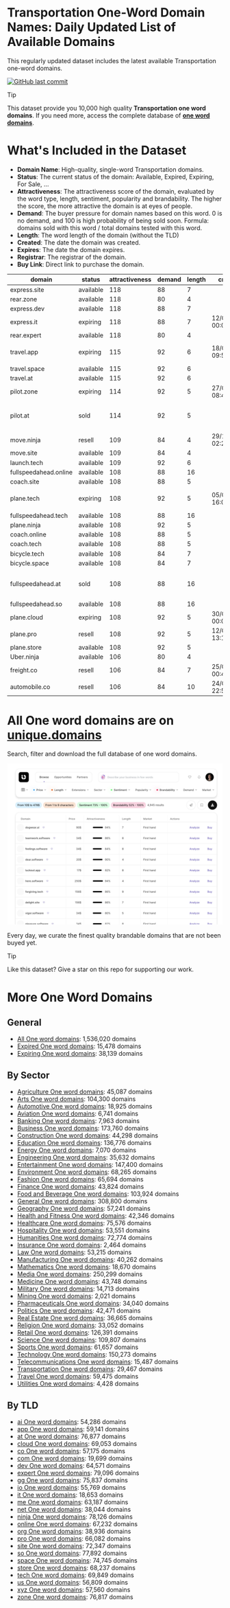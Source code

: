 
# **Transportation One-Word Domain Names**: Daily Updated List of Available Domains

This regularly updated dataset includes the latest available Transportation one-word domains.

[![GitHub last commit](https://img.shields.io/github/last-commit/UniqueDomains/transportation-oneword-domains.svg?style=flat)]() 

> [!TIP]
> This dataset provide you 10,000 high quality **Transportation one word domains**.
> If you need more, access the complete database of **[one word domains](https://unique.domains?utm_source=github&utm_medium=dataset&utm_campaign=Transportation&utm_content=description.top)**.

# What's Included in the Dataset

- **Domain Name**: High-quality, single-word Transportation domains.
- **Status**: The current status of the domain: Available, Expired, Expiring, For Sale, ...
- **Attractiveness**: The attractiveness score of the domain, evaluated by the word type, length, sentiment, popularity and brandability. The higher the score, the more attractive the domain is at eyes of people.
- **Demand**: The buyer pressure for domain names based on this word. 0 is no demand, and 100 is high probability of being sold soon. Formula: domains sold with this word / total domains tested with this word.
- **Length**: The word length of the domain (without the TLD)
- **Created**: The date the domain was created.
- **Expires**: The date the domain expires.
- **Registrar**: The registrar of the domain.
- **Buy Link**: Direct link to purchase the domain.

| domain                | status    | attractiveness | demand | length | created          | expires          | registrar                                                        | sectors                                          |
| --------------------- | --------- | -------------- | ------ | ------ | ---------------- | ---------------- | ---------------------------------------------------------------- | ------------------------------------------------ |
| express.site          | available | 118            | 88     | 7      |                  |                  |                                                                  | Business,Media,Transportation                    |
| rear.zone             | available | 118            | 80     | 4      |                  |                  |                                                                  | Automotive,Media,Transportation                  |
| express.dev           | available | 118            | 88     | 7      |                  |                  |                                                                  | Business,Media,Transportation                    |
| express.it            | expiring  | 118            | 88     | 7      | 12/03/2002 00:00 | 09/07/2025 00:00 |                                                                  | Business,Media,Transportation                    |
| rear.expert           | available | 118            | 80     | 4      |                  |                  |                                                                  | Automotive,Media,Transportation                  |
| travel.app            | expiring  | 115            | 92     | 6      | 18/07/2023 09:52 | 18/07/2025 09:52 | Global Domains International, Inc. DBA DomainCostClub.com        | Hospitality,Transportation,Travel                |
| travel.space          | available | 115            | 92     | 6      |                  |                  |                                                                  | Hospitality,Transportation,Travel                |
| travel.at             | available | 115            | 92     | 6      |                  |                  |                                                                  | Hospitality,Transportation,Travel                |
| pilot.zone            | expiring  | 114            | 92     | 5      | 27/07/2014 08:48 | 27/07/2025 08:48 | IONOS SE                                                         | Aviation,Media,Transportation                    |
| pilot.at              | sold      | 114            | 92     | 5      |                  |                  | World4You Internet Services GmbH ( https://nic.at/registrar/61 ) | Aviation,Media,Transportation                    |
| move.ninja            | resell    | 109            | 84     | 4      | 29/11/2019 02:20 | 29/11/2025 02:20 | Dynadot Inc                                                      | Technology,Transportation                        |
| move.site             | available | 109            | 84     | 4      |                  |                  |                                                                  | Technology,Transportation                        |
| launch.tech           | available | 109            | 92     | 6      |                  |                  |                                                                  | Business,General,Media,Technology,Transportation |
| fullspeedahead.online | available | 108            | 88     | 16     |                  |                  |                                                                  | Business,Media,Transportation                    |
| coach.site            | available | 108            | 88     | 5      |                  |                  |                                                                  | Education,Sports,Transportation                  |
| plane.tech            | expiring  | 108            | 92     | 5      | 05/08/2015 16:00 | 05/08/2025 23:59 | CHENGDU WEST DIMENSION DIGITAL TECHNOLOGY CO., LTD.              | Aviation,Transportation,Travel                   |
| fullspeedahead.tech   | available | 108            | 88     | 16     |                  |                  |                                                                  | Business,Media,Transportation                    |
| plane.ninja           | available | 108            | 92     | 5      |                  |                  |                                                                  | Aviation,Transportation,Travel                   |
| coach.online          | available | 108            | 88     | 5      |                  |                  |                                                                  | Education,Sports,Transportation                  |
| coach.tech            | available | 108            | 88     | 5      |                  |                  |                                                                  | Education,Sports,Transportation                  |
| bicycle.tech          | available | 108            | 84     | 7      |                  |                  |                                                                  | General,Transportation                           |
| bicycle.space         | available | 108            | 84     | 7      |                  |                  |                                                                  | General,Transportation                           |
| fullspeedahead.at     | sold      | 108            | 88     | 16     |                  |                  | EPAG Domainservices GmbH ( https://nic.at/registrar/372 )        | Business,Media,Transportation                    |
| fullspeedahead.so     | available | 108            | 88     | 16     |                  |                  |                                                                  | Business,Media,Transportation                    |
| plane.cloud           | expiring  | 108            | 92     | 5      | 30/07/2020 00:03 | 30/07/2025 00:03 | Epik LLC                                                         | Aviation,Transportation,Travel                   |
| plane.pro             | resell    | 108            | 92     | 5      | 12/08/2022 13:15 | 12/08/2026 13:15 | NameCheap, Inc.                                                  | Aviation,Transportation,Travel                   |
| plane.store           | available | 108            | 92     | 5      |                  |                  |                                                                  | Aviation,Transportation,Travel                   |
| Uber.ninja            | available | 106            | 80     | 4      |                  |                  |                                                                  | Business,Technology,Transportation               |
| freight.co            | resell    | 106            | 84     | 7      | 25/02/2010 00:49 | 24/02/2026 23:59 | Hello Internet Corp.                                             | Retail,Transportation                            |
| automobile.co         | resell    | 106            | 84     | 10     | 24/02/2010 22:58 | 23/02/2026 23:59 | Hello Internet Corp.                                             | Automotive,Retail,Transportation                 |

# All One word domains are on [unique.domains](https://unique.domains?utm_source=github&utm_medium=dataset&utm_campaign=Transportation&utm_content=description.bottom)

Search, filter and download the full database of one word domains.

[![Access the only remaining good domain names, before your competitors.](https://github.com/UniqueDomains/transportation-oneword-domains/blob/main/unique.domains.jpg?raw=true)](https://unique.domains?utm_source=github&utm_medium=dataset&utm_campaign=Transportation&utm_content=description.image)

Every day, we curate the finest quality brandable domains that are not been buyed yet.

> [!TIP]
> Like this dataset? Give a star on this repo for supporting our work.

# More One Word Domains

## General

- [All One word domains](https://github.com/UniqueDomains/oneword-domains): 1,536,020 domains
- [Expired One word domains](https://github.com/UniqueDomains/expired-oneword-domains): 15,478 domains
- [Expiring One word domains](https://github.com/UniqueDomains/expiring-oneword-domains): 38,139 domains
## By Sector

- [Agriculture One word domains](https://github.com/UniqueDomains/agriculture-oneword-domains): 45,087 domains
- [Arts One word domains](https://github.com/UniqueDomains/arts-oneword-domains): 104,300 domains
- [Automotive One word domains](https://github.com/UniqueDomains/automotive-oneword-domains): 18,925 domains
- [Aviation One word domains](https://github.com/UniqueDomains/aviation-oneword-domains): 6,741 domains
- [Banking One word domains](https://github.com/UniqueDomains/banking-oneword-domains): 7,963 domains
- [Business One word domains](https://github.com/UniqueDomains/business-oneword-domains): 173,760 domains
- [Construction One word domains](https://github.com/UniqueDomains/construction-oneword-domains): 44,298 domains
- [Education One word domains](https://github.com/UniqueDomains/education-oneword-domains): 136,776 domains
- [Energy One word domains](https://github.com/UniqueDomains/energy-oneword-domains): 7,070 domains
- [Engineering One word domains](https://github.com/UniqueDomains/engineering-oneword-domains): 35,632 domains
- [Entertainment One word domains](https://github.com/UniqueDomains/entertainment-oneword-domains): 147,400 domains
- [Environment One word domains](https://github.com/UniqueDomains/environment-oneword-domains): 68,265 domains
- [Fashion One word domains](https://github.com/UniqueDomains/fashion-oneword-domains): 65,694 domains
- [Finance One word domains](https://github.com/UniqueDomains/finance-oneword-domains): 43,824 domains
- [Food and Beverage One word domains](https://github.com/UniqueDomains/food-and-beverage-oneword-domains): 103,924 domains
- [General One word domains](https://github.com/UniqueDomains/general-oneword-domains): 308,800 domains
- [Geography One word domains](https://github.com/UniqueDomains/geography-oneword-domains): 57,241 domains
- [Health and Fitness One word domains](https://github.com/UniqueDomains/health-and-fitness-oneword-domains): 42,346 domains
- [Healthcare One word domains](https://github.com/UniqueDomains/healthcare-oneword-domains): 75,576 domains
- [Hospitality One word domains](https://github.com/UniqueDomains/hospitality-oneword-domains): 53,551 domains
- [Humanities One word domains](https://github.com/UniqueDomains/humanities-oneword-domains): 72,774 domains
- [Insurance One word domains](https://github.com/UniqueDomains/insurance-oneword-domains): 2,464 domains
- [Law One word domains](https://github.com/UniqueDomains/law-oneword-domains): 53,215 domains
- [Manufacturing One word domains](https://github.com/UniqueDomains/manufacturing-oneword-domains): 40,262 domains
- [Mathematics One word domains](https://github.com/UniqueDomains/mathematics-oneword-domains): 18,670 domains
- [Media One word domains](https://github.com/UniqueDomains/media-oneword-domains): 250,299 domains
- [Medicine One word domains](https://github.com/UniqueDomains/medicine-oneword-domains): 43,748 domains
- [Military One word domains](https://github.com/UniqueDomains/military-oneword-domains): 14,713 domains
- [Mining One word domains](https://github.com/UniqueDomains/mining-oneword-domains): 2,021 domains
- [Pharmaceuticals One word domains](https://github.com/UniqueDomains/pharmaceuticals-oneword-domains): 34,040 domains
- [Politics One word domains](https://github.com/UniqueDomains/politics-oneword-domains): 42,471 domains
- [Real Estate One word domains](https://github.com/UniqueDomains/real-estate-oneword-domains): 36,665 domains
- [Religion One word domains](https://github.com/UniqueDomains/religion-oneword-domains): 33,052 domains
- [Retail One word domains](https://github.com/UniqueDomains/retail-oneword-domains): 126,391 domains
- [Science One word domains](https://github.com/UniqueDomains/science-oneword-domains): 109,807 domains
- [Sports One word domains](https://github.com/UniqueDomains/sports-oneword-domains): 61,657 domains
- [Technology One word domains](https://github.com/UniqueDomains/technology-oneword-domains): 150,273 domains
- [Telecommunications One word domains](https://github.com/UniqueDomains/telecommunications-oneword-domains): 15,487 domains
- [Transportation One word domains](https://github.com/UniqueDomains/transportation-oneword-domains): 29,467 domains
- [Travel One word domains](https://github.com/UniqueDomains/travel-oneword-domains): 59,475 domains
- [Utilities One word domains](https://github.com/UniqueDomains/utilities-oneword-domains): 4,428 domains
## By TLD

- [ai One word domains](https://github.com/UniqueDomains/ai-oneword-domains): 54,286 domains
- [app One word domains](https://github.com/UniqueDomains/app-oneword-domains): 59,141 domains
- [at One word domains](https://github.com/UniqueDomains/at-oneword-domains): 76,877 domains
- [cloud One word domains](https://github.com/UniqueDomains/cloud-oneword-domains): 69,053 domains
- [co One word domains](https://github.com/UniqueDomains/co-oneword-domains): 57,175 domains
- [com One word domains](https://github.com/UniqueDomains/com-oneword-domains): 19,699 domains
- [dev One word domains](https://github.com/UniqueDomains/dev-oneword-domains): 64,571 domains
- [expert One word domains](https://github.com/UniqueDomains/expert-oneword-domains): 79,096 domains
- [gg One word domains](https://github.com/UniqueDomains/gg-oneword-domains): 75,837 domains
- [io One word domains](https://github.com/UniqueDomains/io-oneword-domains): 55,769 domains
- [it One word domains](https://github.com/UniqueDomains/it-oneword-domains): 18,653 domains
- [me One word domains](https://github.com/UniqueDomains/me-oneword-domains): 63,187 domains
- [net One word domains](https://github.com/UniqueDomains/net-oneword-domains): 38,044 domains
- [ninja One word domains](https://github.com/UniqueDomains/ninja-oneword-domains): 78,126 domains
- [online One word domains](https://github.com/UniqueDomains/online-oneword-domains): 67,232 domains
- [org One word domains](https://github.com/UniqueDomains/org-oneword-domains): 38,936 domains
- [pro One word domains](https://github.com/UniqueDomains/pro-oneword-domains): 66,082 domains
- [site One word domains](https://github.com/UniqueDomains/site-oneword-domains): 72,347 domains
- [so One word domains](https://github.com/UniqueDomains/so-oneword-domains): 77,892 domains
- [space One word domains](https://github.com/UniqueDomains/space-oneword-domains): 74,745 domains
- [store One word domains](https://github.com/UniqueDomains/store-oneword-domains): 68,237 domains
- [tech One word domains](https://github.com/UniqueDomains/tech-oneword-domains): 69,849 domains
- [us One word domains](https://github.com/UniqueDomains/us-oneword-domains): 56,809 domains
- [xyz One word domains](https://github.com/UniqueDomains/xyz-oneword-domains): 57,560 domains
- [zone One word domains](https://github.com/UniqueDomains/zone-oneword-domains): 76,817 domains
        
